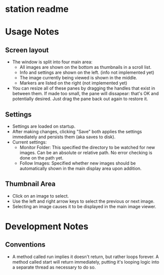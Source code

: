 station readme
=================

Usage Notes
===========
Screen layout
-------------
* The window is split into four main area:
    * All images are shown on the bottom as thumbnails in a scroll list.
    * Info and settings are shown on the left. (info not implemented yet)
    * The image currently being viewed is shown in the middle.
    * Markers are listed on the right (not implemented yet)
* You can resize all of these panes by dragging the handles that exist in between them. If made too small, the pane will dissapear: that's OK and potentially desired. Just drag the pane back out again to restore it.

Settings
--------
* Settings are loaded on startup.
* After making changes, clicking "Save" both applies the settings immediately and persists them (aka saves to disk).
* Current settings:
    * Monitor Folder: This specified the directory to be watched for new images. Can be an absolute or relative path. No error checking is done on the path yet.
    * Follow Images: Specified whether new images should be automatically shown in the main display area upon addition.

Thumbnail Area
-------------
* Click on an image to select.
* Use the left and right arrow keys to select the previous or next image.
* Selecting an image causes it to be displayed in the main image viewer.

Development Notes
=================

Conventions
-----------
* A method called run implies it doesn't return, but rather loops
  forever. A method called start will return immediately, putting
  it's looping logic into a separate thread as necessary to do so.
